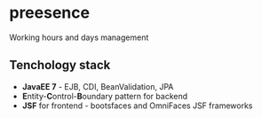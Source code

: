 # preesence
Working hours and days management
## Tenchology stack
* **JavaEE 7** - EJB, CDI, BeanValidation, JPA
* **E**ntity-**C**ontrol-**B**oundary pattern for backend
* **JSF** for frontend - bootsfaces and OmniFaces JSF frameworks
